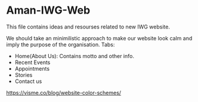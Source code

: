 # Aman-IWG-Web
This file contains ideas and resourses related to new IWG website.

We should take an minimilistic approach to make our website look calm and imply the purpose of the organisation.
Tabs:
- Home(About Us): Contains motto and other info.
- Recent Events
- Appointments
- Stories
- Contact us



https://visme.co/blog/website-color-schemes/

